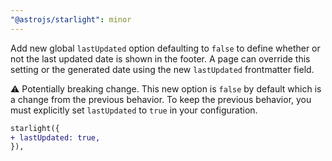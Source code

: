 ```yaml
---
"@astrojs/starlight": minor
---
```


Add new global `lastUpdated` option defaulting to `false` to define whether or not the last updated date is shown in the footer. A page can override this setting or the generated date using the new `lastUpdated` frontmatter field.

⚠️ Potentially breaking change. This new option is `false` by default which is a change from the previous behavior. To keep the previous behavior, you must explicitly set `lastUpdated` to `true` in your configuration.

```diff
starlight({
+ lastUpdated: true,
}),
```
